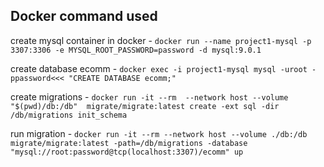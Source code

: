 ## Docker command used

create mysql container in docker -
`docker run --name project1-mysql -p 3307:3306 -e MYSQL_ROOT_PASSWORD=password -d mysql:9.0.1`

create database ecomm -
`docker exec -i project1-mysql mysql -uroot -ppassword<<< "CREATE DATABASE ecomm;"`

create migrations -
`docker run -it --rm  --network host --volume "$(pwd)/db:/db"  migrate/migrate:latest create -ext sql -dir /db/migrations init_schema`

run migration -
`docker run -it --rm --network host --volume ./db:/db migrate/migrate:latest -path=/db/migrations -database "mysql://root:password@tcp(localhost:3307)/ecomm" up`
